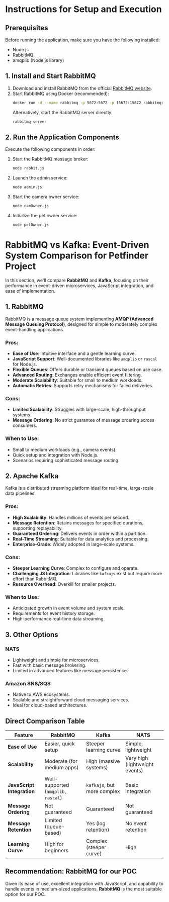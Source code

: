 # Instructions for Setup and Execution

## Prerequisites
Before running the application, make sure you have the following installed:
- Node.js
- RabbitMQ
- amqplib (Node.js library)

## 1. Install and Start RabbitMQ
1. Download and install RabbitMQ from the official [RabbitMQ website](https://www.rabbitmq.com/download.html).
2. Start RabbitMQ using Docker (recommended):
   ```bash
   docker run -d --name rabbitmq -p 5672:5672 -p 15672:15672 rabbitmq:management
   ```
   Alternatively, start the RabbitMQ server directly:
   ```bash
   rabbitmq-server
   ```

## 2. Run the Application Components
Execute the following components in order:
1. Start the RabbitMQ message broker:
   ```bash
   node rabbit.js
   ```
2. Launch the admin service:
   ```bash
   node admin.js
   ```
3. Start the camera owner service:
   ```bash
   node camOwner.js
   ```
4. Initialize the pet owner service:
   ```bash
   node petOwner.js
   ```

# RabbitMQ vs Kafka: Event-Driven System Comparison for Petfinder Project

In this section, we'll compare **RabbitMQ** and **Kafka**, focusing on their performance in event-driven microservices, JavaScript integration, and ease of implementation.

## 1. RabbitMQ

RabbitMQ is a message queue system implementing **AMQP (Advanced Message Queuing Protocol)**, designed for simple to moderately complex event-handling applications.

### Pros:
- **Ease of Use**: Intuitive interface and a gentle learning curve.
- **JavaScript Support**: Well-documented libraries like `amqplib` or `rascal` for Node.js.
- **Flexible Queues**: Offers durable or transient queues based on use case.
- **Advanced Routing**: Exchanges enable efficient event filtering.
- **Moderate Scalability**: Suitable for small to medium workloads.
- **Automatic Retries**: Supports retry mechanisms for failed deliveries.

### Cons:
- **Limited Scalability**: Struggles with large-scale, high-throughput systems.
- **Message Ordering**: No strict guarantee of message ordering across consumers.

### When to Use:
- Small to medium workloads (e.g., camera events).
- Quick setup and integration with Node.js.
- Scenarios requiring sophisticated message routing.

## 2. Apache Kafka

Kafka is a distributed streaming platform ideal for real-time, large-scale data pipelines.

### Pros:
- **High Scalability**: Handles millions of events per second.
- **Message Retention**: Retains messages for specified durations, supporting replayability.
- **Guaranteed Ordering**: Delivers events in order within a partition.
- **Real-Time Streaming**: Suitable for data analytics and processing.
- **Enterprise-Grade**: Widely adopted in large-scale systems.

### Cons:
- **Steeper Learning Curve**: Complex to configure and operate.
- **Challenging JS Integration**: Libraries like `kafkajs` exist but require more effort than RabbitMQ.
- **Resource Overhead**: Overkill for smaller projects.

### When to Use:
- Anticipated growth in event volume and system scale.
- Requirements for event history storage.
- High-performance real-time data streaming.

## 3. Other Options

### NATS
- Lightweight and simple for microservices.
- Fast with basic message brokering.
- Limited in advanced features like message persistence.

### Amazon SNS/SQS
- Native to AWS ecosystems.
- Scalable and straightforward cloud messaging services.
- Ideal for cloud-based architectures.

## Direct Comparison Table

| Feature | RabbitMQ | Kafka | NATS |
|---------|----------|-------|------|
| **Ease of Use** | Easier, quick setup | Steeper learning curve | Simple, lightweight |
| **Scalability** | Moderate (for medium apps) | High (massive systems) | Very high (lightweight events) |
| **JavaScript Integration** | Well-supported (`amqplib`, `rascal`) | `kafkajs`, but more complex | Basic integration |
| **Message Ordering** | Not guaranteed | Guaranteed | Not guaranteed |
| **Message Retention** | Limited (queue-based) | Yes (log retention) | No event retention |
| **Learning Curve** | High for beginners | Complex (steeper curve) | High |

## Recommendation: RabbitMQ for our POC

Given its ease of use, excellent integration with JavaScript, and capability to handle events in medium-sized applications, **RabbitMQ** is the most suitable option for our POC.